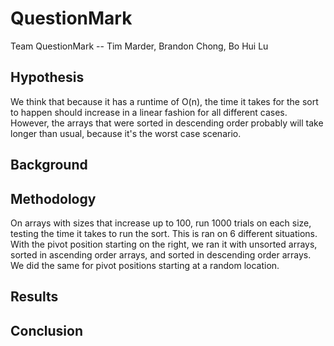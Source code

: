 # QuestionMark
Team QuestionMark -- Tim Marder, Brandon Chong, Bo Hui Lu

## Hypothesis
We think that because it has a runtime of O(n), the time it takes for the sort to happen should increase in a linear fashion for all different cases. However, the arrays that were sorted in descending order probably will take longer than usual, because it's the worst case scenario.


## Background




## Methodology
On arrays with sizes that increase up to 100, run 1000 trials on each size, testing the time it takes to run the sort. This is ran on 6 different situations. With the pivot position starting on the right, we ran it with unsorted arrays, sorted in ascending order arrays, and sorted in descending order arrays. We did the same for pivot positions starting at a random location.



## Results





## Conclusion


